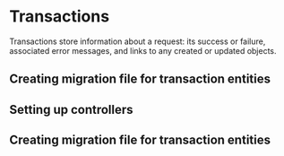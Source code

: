 Transactions
==========

Transactions store information about a request: its success or failure, associated error messages,
and links to any created or updated objects.

Creating migration file for transaction entities
------------------------

Setting up controllers
------------------------

Creating migration file for transaction entities
------------------------
